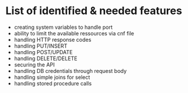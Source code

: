 # List of identified & needed features

* creating system variables to handle port
* ability to limit the available ressources via cnf file
* handling HTTP response codes
* handling PUT/INSERT
* handling POST/UPDATE
* handling DELETE/DELETE
* securing the API
* handling DB credentials through request body
* handling simple joins for select
* handling stored procedure calls
